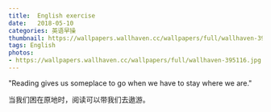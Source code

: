 ```yaml
---
title:  English exercise
date:   2018-05-10
categories: 英语早操
thumbnail: https://wallpapers.wallhaven.cc/wallpapers/full/wallhaven-395116.jpg
tags: English
photos:
- https://wallpapers.wallhaven.cc/wallpapers/full/wallhaven-395116.jpg
---
```


"Reading gives us someplace to go when we have to stay where we are."
<p>当我们困在原地时，阅读可以带我们去遨游。</p>
